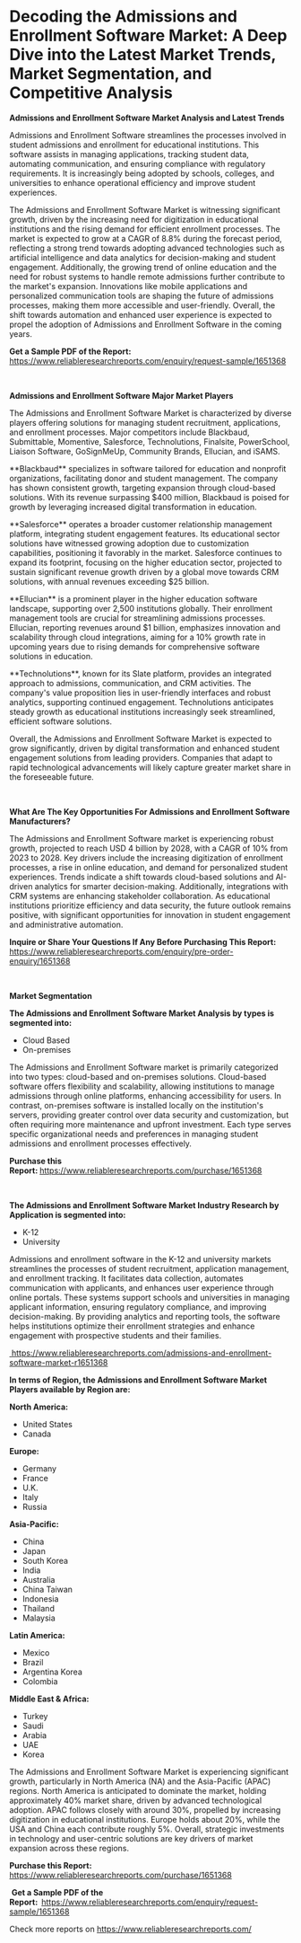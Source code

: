 <p><h1>Decoding the Admissions and Enrollment Software Market: A Deep Dive into the Latest Market Trends, Market Segmentation, and Competitive Analysis</h1></p><p><strong>Admissions and Enrollment Software Market Analysis and Latest Trends</strong></p>
<p><p>Admissions and Enrollment Software streamlines the processes involved in student admissions and enrollment for educational institutions. This software assists in managing applications, tracking student data, automating communication, and ensuring compliance with regulatory requirements. It is increasingly being adopted by schools, colleges, and universities to enhance operational efficiency and improve student experiences.</p><p>The Admissions and Enrollment Software Market is witnessing significant growth, driven by the increasing need for digitization in educational institutions and the rising demand for efficient enrollment processes. The market is expected to grow at a CAGR of 8.8% during the forecast period, reflecting a strong trend towards adopting advanced technologies such as artificial intelligence and data analytics for decision-making and student engagement. Additionally, the growing trend of online education and the need for robust systems to handle remote admissions further contribute to the market's expansion. Innovations like mobile applications and personalized communication tools are shaping the future of admissions processes, making them more accessible and user-friendly. Overall, the shift towards automation and enhanced user experience is expected to propel the adoption of Admissions and Enrollment Software in the coming years.</p></p>
<p><strong>Get a Sample PDF of the Report:&nbsp;</strong> <a href="https://www.reliableresearchreports.com/enquiry/request-sample/1651368?utm_campaign=3214&utm_medium=2&utm_source=Github&utm_content=ia&utm_term=09032025&utm_id=admissions-and-enrollment-software">https://www.reliableresearchreports.com/enquiry/request-sample/1651368</a></p>
<p>&nbsp;</p>
<p><strong>Admissions and Enrollment Software Major Market Players</strong></p>
<p><p>The Admissions and Enrollment Software Market is characterized by diverse players offering solutions for managing student recruitment, applications, and enrollment processes. Major competitors include Blackbaud, Submittable, Momentive, Salesforce, Technolutions, Finalsite, PowerSchool, Liaison Software, GoSignMeUp, Community Brands, Ellucian, and iSAMS.</p><p>**Blackbaud** specializes in software tailored for education and nonprofit organizations, facilitating donor and student management. The company has shown consistent growth, targeting expansion through cloud-based solutions. With its revenue surpassing $400 million, Blackbaud is poised for growth by leveraging increased digital transformation in education.</p><p>**Salesforce** operates a broader customer relationship management platform, integrating student engagement features. Its educational sector solutions have witnessed growing adoption due to customization capabilities, positioning it favorably in the market. Salesforce continues to expand its footprint, focusing on the higher education sector, projected to sustain significant revenue growth driven by a global move towards CRM solutions, with annual revenues exceeding $25 billion.</p><p>**Ellucian** is a prominent player in the higher education software landscape, supporting over 2,500 institutions globally. Their enrollment management tools are crucial for streamlining admissions processes. Ellucian, reporting revenues around $1 billion, emphasizes innovation and scalability through cloud integrations, aiming for a 10% growth rate in upcoming years due to rising demands for comprehensive software solutions in education.</p><p>**Technolutions**, known for its Slate platform, provides an integrated approach to admissions, communication, and CRM activities. The company's value proposition lies in user-friendly interfaces and robust analytics, supporting continued engagement. Technolutions anticipates steady growth as educational institutions increasingly seek streamlined, efficient software solutions.</p><p>Overall, the Admissions and Enrollment Software Market is expected to grow significantly, driven by digital transformation and enhanced student engagement solutions from leading providers. Companies that adapt to rapid technological advancements will likely capture greater market share in the foreseeable future.</p></p>
<p>&nbsp;</p>
<p><strong>What Are The Key Opportunities For Admissions and Enrollment Software Manufacturers?</strong></p>
<p><p>The Admissions and Enrollment Software market is experiencing robust growth, projected to reach USD 4 billion by 2028, with a CAGR of 10% from 2023 to 2028. Key drivers include the increasing digitization of enrollment processes, a rise in online education, and demand for personalized student experiences. Trends indicate a shift towards cloud-based solutions and AI-driven analytics for smarter decision-making. Additionally, integrations with CRM systems are enhancing stakeholder collaboration. As educational institutions prioritize efficiency and data security, the future outlook remains positive, with significant opportunities for innovation in student engagement and administrative automation.</p></p>
<p><strong>Inquire or Share Your Questions If Any Before Purchasing This Report:</strong> <a href="https://www.reliableresearchreports.com/enquiry/pre-order-enquiry/1651368?utm_campaign=3214&utm_medium=2&utm_source=Github&utm_content=ia&utm_term=09032025&utm_id=admissions-and-enrollment-software">https://www.reliableresearchreports.com/enquiry/pre-order-enquiry/1651368</a></p>
<p>&nbsp;</p>
<p><strong>Market Segmentation</strong></p>
<p><strong>The Admissions and Enrollment Software Market Analysis by types is segmented into:</strong></p>
<p><ul><li>Cloud Based</li><li>On-premises</li></ul></p>
<p><p>The Admissions and Enrollment Software market is primarily categorized into two types: cloud-based and on-premises solutions. Cloud-based software offers flexibility and scalability, allowing institutions to manage admissions through online platforms, enhancing accessibility for users. In contrast, on-premises software is installed locally on the institution's servers, providing greater control over data security and customization, but often requiring more maintenance and upfront investment. Each type serves specific organizational needs and preferences in managing student admissions and enrollment processes effectively.</p></p>
<p><strong>Purchase this Report:&nbsp;</strong><a href="https://www.reliableresearchreports.com/purchase/1651368?utm_campaign=3214&utm_medium=2&utm_source=Github&utm_content=ia&utm_term=09032025&utm_id=admissions-and-enrollment-software">https://www.reliableresearchreports.com/purchase/1651368</a></p>
<p>&nbsp;</p>
<p><strong>The Admissions and Enrollment Software Market Industry Research by Application is segmented into:</strong></p>
<p><ul><li>K-12</li><li>University</li></ul></p>
<p><p>Admissions and enrollment software in the K-12 and university markets streamlines the processes of student recruitment, application management, and enrollment tracking. It facilitates data collection, automates communication with applicants, and enhances user experience through online portals. These systems support schools and universities in managing applicant information, ensuring regulatory compliance, and improving decision-making. By providing analytics and reporting tools, the software helps institutions optimize their enrollment strategies and enhance engagement with prospective students and their families.</p></p>
<p><a href="https://www.reliableresearchreports.com/admissions-and-enrollment-software-market-r1651368?utm_campaign=3214&utm_medium=2&utm_source=Github&utm_content=ia&utm_term=09032025&utm_id=admissions-and-enrollment-software">&nbsp;https://www.reliableresearchreports.com/admissions-and-enrollment-software-market-r1651368</a></p>
<p><strong>In terms of Region, the Admissions and Enrollment Software Market Players available by Region are:</strong></p>
<p>
    <p> <strong> North America: </strong>
        <ul>
            <li>United States</li>
            <li>Canada</li>
        </ul>
        </p> 
    <p> <strong> Europe: </strong>
        <ul>
            <li>Germany</li>
            <li>France</li>
            <li>U.K.</li>
            <li>Italy</li>
            <li>Russia</li>
        </ul>
        </p> 
    <p> <strong> Asia-Pacific: </strong>
        <ul>
            <li>China</li>
            <li>Japan</li>
            <li>South Korea</li>
            <li>India</li>
            <li>Australia</li>
            <li>China Taiwan</li>
            <li>Indonesia</li>
            <li>Thailand</li>
            <li>Malaysia</li>
        </ul>
        </p> 
    <p> <strong> Latin America: </strong>
        <ul>
            <li>Mexico</li>
            <li>Brazil</li>
            <li>Argentina Korea</li>
            <li>Colombia</li>
        </ul>
        </p> 
    <p> <strong> Middle East & Africa: </strong>
        <ul>
            <li>Turkey</li>
            <li>Saudi</li>
            <li>Arabia</li>
            <li>UAE</li>
            <li>Korea</li>
        </ul>
    </p>
    </p>
<p><p>The Admissions and Enrollment Software Market is experiencing significant growth, particularly in North America (NA) and the Asia-Pacific (APAC) regions. North America is anticipated to dominate the market, holding approximately 40% market share, driven by advanced technological adoption. APAC follows closely with around 30%, propelled by increasing digitization in educational institutions. Europe holds about 20%, while the USA and China each contribute roughly 5%. Overall, strategic investments in technology and user-centric solutions are key drivers of market expansion across these regions.</p></p>
<p><strong>Purchase this Report: </strong><a href="https://www.reliableresearchreports.com/purchase/1651368?utm_campaign=3214&utm_medium=2&utm_source=Github&utm_content=ia&utm_term=09032025&utm_id=admissions-and-enrollment-software">https://www.reliableresearchreports.com/purchase/1651368</a></p>
<p>&nbsp;<strong>Get a Sample PDF of the Report:&nbsp;&nbsp;</strong><a href="https://www.reliableresearchreports.com/enquiry/request-sample/1651368?utm_campaign=3214&utm_medium=2&utm_source=Github&utm_content=ia&utm_term=09032025&utm_id=admissions-and-enrollment-software">https://www.reliableresearchreports.com/enquiry/request-sample/1651368</a></p>
<p><strong></strong></p>
<p>Check more reports on <a href="https://www.reliableresearchreports.com/?utm_campaign=3214&utm_medium=2&utm_source=Github&utm_content=ia&utm_term=09032025&utm_id=admissions-and-enrollment-software">https://www.reliableresearchreports.com/</a></p>